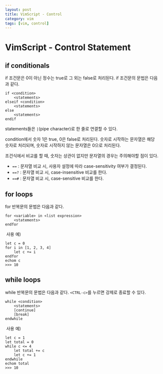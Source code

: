 ```yaml
---
layout: post
title: VimScript - Control
category: vim
tags: [vim, control]
---
```


# VimScript - Control Statement

## if conditionals

if 조건문은 0이 아닌 정수는 true로 그 외는 false로 처리된다. if 조건문의 문법은 다음과 같다.

```vim
if <condition>
	<statements>
elseif <condition>
	<statements>
else
	<statements>
endif
```

statements들은 `|`(pipe character)로 한 줄로 연결할 수 있다.

condition에서 숫자 1은 true, 0은 false로 처리된다. 숫자로 시작하는 문자열은 해당 숫자로 처리되며, 숫자로 시작하지 않는 문자열은  0으로 처리된다.

조건식에서 비교를 할 때, 숫자는 상관이 없지만 문자열의 경우는 주의해야할 점이 있다.

- `==` : 문자열 비교 시, 사용자 설정에 따라 case-sensitivity 여부가 결정된다.
- `==?` : 문자열 비교 시, case-insensitive 비교를 한다.
- `==#` : 문자열 비교 시, case-sensitive 비교를 한다.

## for loops

for 반복문의 문법은 다음과 같다.

```vim
for <variable> in <list expression>
	<statements>
endfor
```

​	사용 예)

```vim
let c = 0
for i in [1, 2, 3, 4]
	let c += i
endfor
echom c
>>> 10
```

## while loops

while 반복문의 문법은 다음과 같다. `<CTRL-c>`를 누르면 강제로 종료할 수 있다.

```vim
while <condition>
	<statements>
	[continue]
	[break]
endwhile
```

​	사용 예)

```vim
let c = 1
let total = 0
while c <= 4
	let total += c
	let c += 1
endwhile
echom total
>>> 10
```

